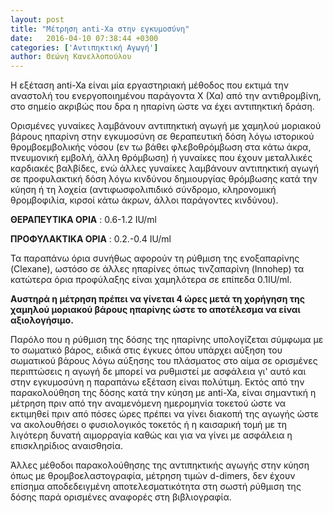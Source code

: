 ```yaml
---
layout: post
title: "Μέτρηση anti-Xa στην εγκυμοσύνη"
date:   2016-04-10 07:38:44 +0300
categories: ['Αντιπηκτική Αγωγή']
author: Θεώνη Κανελλοπούλου
---
```


Η εξέταση anti-Xa είναι μία εργαστηριακή μέθοδος που εκτιμά την αναστολή του ενεργοποιημένου παράγοντα Χ (Χα) από την αντιθρομβίνη, στο σημείο ακριβώς που δρα η ηπαρίνη ώστε να έχει αντιπηκτική δράση.
<!--break-->

Ορισμένες γυναίκες λαμβάνουν αντιπηκτική αγωγή με χαμηλού μοριακού βάρους ηπαρίνη στην εγκυμοσύνη σε θεραπευτική δόση λόγω ιστορικού θρομβοεμβολικής νόσου (εν τω βάθει φλεβοθρόμβωση στα κάτω άκρα, πνευμονική εμβολή, άλλη θρόμβωση) ή γυναίκες που έχουν μεταλλικές καρδιακές βαλβίδες, ενώ άλλες γυναίκες λαμβάνουν αντιπηκτική αγωγή σε προφυλακτική δόση λόγω κινδύνου δημιουργίας θρόμβωσης κατά την κύηση ή τη λοχεία (αντιφωσφολιπιδικό σύνδρομο, κληρονομική θρομβοφιλία, κιρσοί κάτω άκρων, άλλοι παράγοντες κινδύνου).

**ΘΕΡΑΠΕΥΤΙΚΑ ΟΡΙΑ** : 0.6-1.2 IU/ml

**ΠΡΟΦΥΛΑΚΤΙΚΑ ΟΡΙΑ** : 0.2.-0.4 IU/ml

Τα παραπάνω όρια συνήθως αφορούν τη ρύθμιση της ενοξαπαρίνης (Clexane), ωστόσο σε άλλες ηπαρίνες όπως τινζαπαρίνη (Innohep) τα κατώτερα όρια προφύλαξης είναι χαμηλότερα σε επίπεδα 0.1IU/ml.

**Αυστηρά η μέτρηση πρέπει να γίνεται 4 ώρες μετά τη χορήγηση της χαμηλού μοριακού βάρους ηπαρίνης ώστε το αποτέλεσμα να είναι αξιολογήσιμο.**

Παρόλο που η ρύθμιση της δόσης της ηπαρίνης υπολογίζεται σύμφωμα με το σωματικό βάρος, ειδικά στις έγκυες όπου υπάρχει αύξηση του σωματικού βάρους λόγω αύξησης του πλάσματος στο αίμα σε ορισμένες περιπτώσεις η αγωγή δε μπορεί να ρυθμιστεί με ασφάλεια γι' αυτό και στην εγκυμοσύνη η παραπάνω εξέταση είναι πολύτιμη. Εκτός από την παρακολούθηση της δόσης κατά την κύηση με anti-Xa, είναι σημαντική η μέτρηση πριν από την αναμενόμενη ημερομηνία τοκετού ώστε να εκτιμηθεί πριν από πόσες ώρες πρέπει να γίνει διακοπή της αγωγής ώστε να ακολουθήσει ο φυσιολογικός τοκετός ή η καισαρική τομή με τη λιγότερη δυνατή αιμορραγία καθώς και για να γίνει με ασφάλεια η επισκληρίδιος αναισθησία.

Άλλες μέθοδοι παρακολούθησης της αντιπηκτικής αγωγής στην κύηση όπως με θρομβοελαστογραφία, μέτρηση τιμών d-dimers, δεν έχουν επίσημα αποδεδειγμένη αποτελεσματικότητα στη σωστή ρύθμιση της δόσης παρά ορισμένες αναφορές στη βιβλιογραφία.


